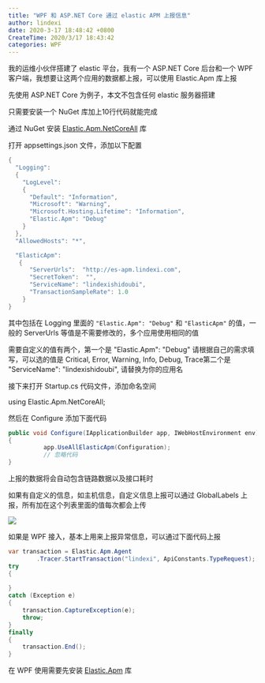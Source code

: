 ```yaml
---
title: "WPF 和 ASP.NET Core 通过 elastic APM 上报信息"
author: lindexi
date: 2020-3-17 18:48:42 +0800
CreateTime: 2020/3/17 18:43:42
categories: WPF
---
```


我的运维小伙伴搭建了 elastic 平台，我有一个 ASP.NET Core 后台和一个 WPF 客户端，我想要让这两个应用的数据都上报，可以使用 Elastic.Apm 库上报

<!--more-->


<!-- CreateTime:2020/3/17 18:43:42 -->

<!-- 发布 -->

先使用 ASP.NET Core 为例子，本文不包含任何 elastic 服务器搭建

只需要安装一个 NuGet 库加上10行代码就能完成

通过 NuGet 安装 [Elastic.Apm.NetCoreAll](https://www.nuget.org/packages/Elastic.Apm.NetCoreAll) 库

打开 appsettings.json 文件，添加以下配置

```csharp
{
  "Logging": 
  {
    "LogLevel": 
    {
      "Default": "Information",
      "Microsoft": "Warning",
      "Microsoft.Hosting.Lifetime": "Information",
      "Elastic.Apm": "Debug"
    }
  },
  "AllowedHosts": "*",

  "ElasticApm":
   {
      "ServerUrls":  "http://es-apm.lindexi.com",
      "SecretToken":  "",
      "ServiceName": "lindexishidoubi",
      "TransactionSampleRate": 1.0
    }
}

```

其中包括在 Logging 里面的 `"Elastic.Apm": "Debug"` 和 `"ElasticApm"` 的值，一般的 ServerUrls 等值是不需要修改的，多个应用使用相同的值

需要自定义的值有两个，第一个是 "Elastic.Apm": "Debug" 请根据自己的需求填写，可以选的值是 Critical, Error, Warning, Info, Debug, Trace第二个是 "ServiceName": "lindexishidoubi", 请替换为你的应用名

接下来打开 Startup.cs 代码文件，添加命名空间

using Elastic.Apm.NetCoreAll;

然后在 Configure 添加下面代码


```csharp
public void Configure(IApplicationBuilder app, IWebHostEnvironment env)
{
          app.UseAllElasticApm(Configuration);
          // 忽略代码
}
```

上报的数据将会自动包含链路数据以及接口耗时

如果有自定义的信息，如主机信息，自定义信息上报可以通过 GlobalLabels 上报，所有加在这个列表里面的值每次都会上传

<!-- ![](image/WPF 和 ASP.NET Core 通过 elastic APM 上报信息/WPF 和 ASP.NET Core 通过 elastic APM 上报信息0.png) -->

![](http://image.acmx.xyz/lindexi%2F2020317184415908.jpg)

如果是 WPF 接入，基本上用来上报异常信息，可以通过下面代码上报

```csharp
var transaction = Elastic.Apm.Agent
        .Tracer.StartTransaction("lindexi", ApiConstants.TypeRequest);
try
{
    
}
catch (Exception e)
{
    transaction.CaptureException(e);
    throw;
}
finally
{
    transaction.End();
}
```

在 WPF 使用需要先安装 [Elastic.Apm](https://www.nuget.org/packages/Elastic.Apm) 库

